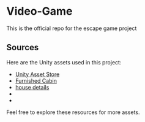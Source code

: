 # Video-Game
This is the official repo for the escape game project
## Sources

Here are the Unity assets used in this project:

- [Unity Asset Store](https://assetstore.unity.com/)
- [Furnished Cabin](https://assetstore.unity.com/packages/3d/environments/urban/furnished-cabin-71426)
- [house details](https://assetstore.unity.com/packages/tools/level-design/mbs-modular-building-system-208505)
- 
- 

Feel free to explore these resources for more assets.